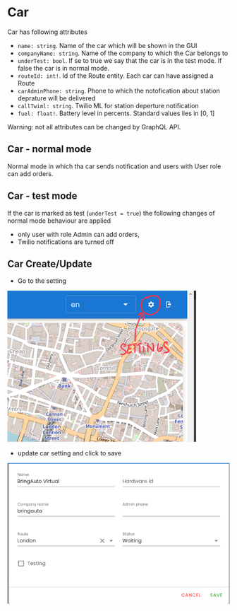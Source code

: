 
# Car

Car has following attributes

- `name: string`. Name of the car which will be shown in the GUI
- `companyName: string`. Name of the company to which the Car belongs to
- `underTest: bool`. If se to true we say that the car is in the test mode. If false the car is in normal mode.
- `routeId: int!`. Id of the Route entity. Each car can have assigned a Route
- `carAdminPhone: string`. Phone to which the notofication about station deprature will be delivered
- `callTwiml: string`. Twilio ML for station deperture notification
- `fuel: float!`. Battery level in percents. Standard values lies in [0, 1]

Warning: not all attributes can be changed by GraphQL API.

## Car - normal mode

Normal mode in which tha car sends notification and users with User role can add orders.

## Car - test mode

If the car is marked as test (`underTest = true`) the following changes of normal mode behaviour are applied

- only user with role Admin can add orders,
- Twilio notifications are turned off


## Car Create/Update

- Go to the setting

![settings](./img/SettingsEntry.png)

- update car setting and click to save

![car setting](./img/CarSetting.png)
